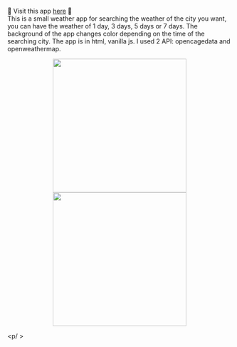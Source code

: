 👀 Visit this app [here](https://yiyi41.github.io/weatherforcast/) 🌈  
This is a small weather app for searching the weather of the city you want, you can have the weather of 1 day, 3 days, 5 days or 7 days. The background of the app changes color depending on the time of the searching city.
The app is in html, vanilla js. I used 2 API: opencagedata and openweathermap. 


<p align="center" >
<img align="center" width="300" src="https://res.cloudinary.com/dps4zteie/image/upload/v1691491325/Capture_d_e%CC%81cran_2023-08-08_a%CC%80_12.40.19_nqhcqg.png"/>

<img align="center" width="300" src="https://res.cloudinary.com/dps4zteie/image/upload/v1691491325/Capture_d_e%CC%81cran_2023-08-08_a%CC%80_12.41.08_b8rm92.png"/>

<p/ >
